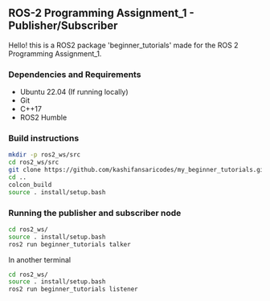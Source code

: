## ROS-2 Programming Assignment_1 - Publisher/Subscriber

Hello! this is a ROS2 package 'beginner_tutorials' made for the ROS 2 Programming Assignment_1. 

### Dependencies and Requirements

- Ubuntu 22.04 (If running locally)
- Git
- C++17
- ROS2 Humble


### Build instructions

```bash
mkdir -p ros2_ws/src
cd ros2_ws/src
git clone https://github.com/kashifansaricodes/my_beginner_tutorials.git
cd ..
colcon_build
source . install/setup.bash
```

### Running the publisher and subscriber node

```bash
cd ros2_ws/
source . install/setup.bash
ros2 run beginner_tutorials talker
```
In another terminal

```bash
cd ros2_ws/
source . install/setup.bash
ros2 run beginner_tutorials listener
```




